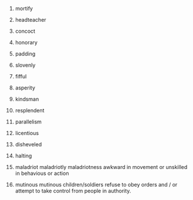 01. mortify
02. headteacher
03. concoct
04. honorary
05. padding
06. slovenly
07. fifful
08. asperity
09. kindsman
10. resplendent
11. parallelism
12. licentious
13. disheveled
14. halting
	
15. maladriot
	maladriotly
	maladriotness
	awkward in movement or unskilled in behavious or action
16. mutinous
	mutinous children/soldiers 
	refuse to obey orders and / or attempt to take control from people in authority.
	 
